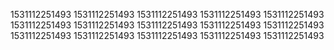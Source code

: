 1531112251493
1531112251493
1531112251493
1531112251493
1531112251493
1531112251493
1531112251493
1531112251493
1531112251493
1531112251493
1531112251493
1531112251493
1531112251493
1531112251493
1531112251493